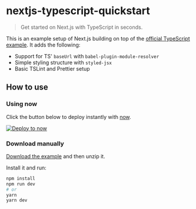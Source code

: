 # nextjs-typescript-quickstart

> Get started on Next.js with TypeScript in seconds.

This is an example setup of Next.js building on top of the [official TypeScript example](https://github.com/zeit/next.js/tree/master/examples/with-typescript). It adds the following:

- Support for TS' `baseUrl` with `babel-plugin-module-resolver`
- Simple styling structure with `styled-jsx`
- Basic TSLint and Prettier setup

## How to use

### Using now

Click the button below to deploy instantly with [now](https://zeit.co/now).

[![Deploy to now](https://deploy.now.sh/static/button.svg)](https://deploy.now.sh/?repo=https://github.com/resir014/nextjs-typescript-quickstart)

### Download manually

[Download the example](https://github.com/resir014/nextjs-typescript-quickstart/archive/master.zip) and then unzip it.

Install it and run:

```bash
npm install
npm run dev
# or
yarn
yarn dev
```
